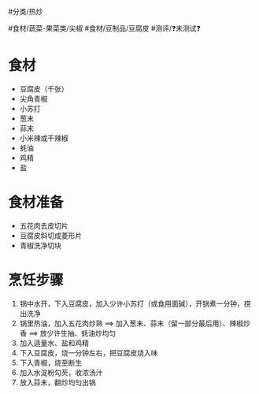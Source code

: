 #分类/热炒 
 
#食材/蔬菜-果菜类/尖椒 #食材/豆制品/豆腐皮 
#测评/❓未测试❓

# 食材
- 豆腐皮（千张）
- 尖角青椒
- 小苏打
- 葱末
- 蒜末
- 小米辣或干辣椒
- 蚝油
- 鸡精
- 盐

# 食材准备
- 五花肉去皮切片
- 豆腐皮斜切成菱形片
- 青椒洗净切块


# 烹饪步骤
1. 锅中水开，下入豆腐皮，加入少许小苏打（或食用面碱），开锅煮一分钟，捞出洗净
2. 锅里热油，加入五花肉炒熟 ==> 加入葱末、蒜末（留一部分最后用）、辣椒炒香 ==> 放少许生抽、蚝油炒均匀
3. 加入适量水、盐和鸡精
4. 下入豆腐皮，烧一分钟左右，把豆腐皮烧入味
5. 下入青椒，烧至断生
6. 加入水淀粉勾芡，收浓汤汁
7. 放入蒜末，翻炒均匀出锅